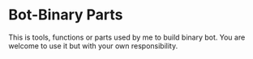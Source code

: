# Bot-Binary Parts
This is tools, functions or parts used by me to build binary bot. You are welcome to use it but with your own responsibility. 



